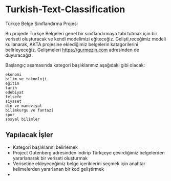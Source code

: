 # Turkish-Text-Classification
Türkçe Belge Sınıflandırma Projesi

Bu projede Türkçe Belgeleri genel bir sınıflandırmaya tabi tutmak için bir veriseti oluşturacak ve kendi modelimizi eğiteceğiz.
Gelişti,receğimiz modeli kullanarak, AKTA projesine eklediğimiz belgelerin katagorilerini belirleyeceğiz.
Gelişmeleri https://gurmezin.com adresinden de duyuracağız.

Başlangıç aşamasında kategori başlıklarımız aşağıdaki gibi olacak:

    ekonomi
    bilim ve teknoloji
    eğitim
    tarih
    edebiyat
    felsefe
    siyaset
    din ve maneviyat
    bilimkurgu ve fantazi
    spor
    sosyal bilimler

## Yapılacak İşler
- Kategori başlıklarını belirlemek
- Project Gutenberg adresinden indirip Türkçeye çevirdiğimiz belgelerden yararlanarak bir veriseti oluşturmak
- Verisetine ekleyeceğimiz belge içeriklerini seçmek için anahtar kelimelerden yararlanan bir kod geliştirmek
- 
